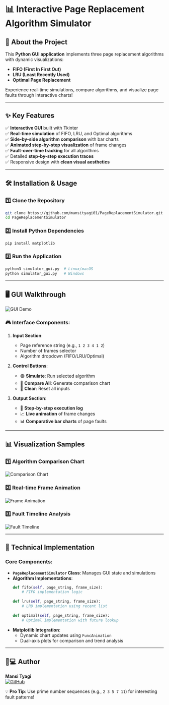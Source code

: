 # 📊 Interactive Page Replacement Algorithm Simulator

## 🚀 About the Project
This **Python GUI application** implements three page replacement algorithms with dynamic visualizations:
- **FIFO (First In First Out)**
- **LRU (Least Recently Used)**
- **Optimal Page Replacement**

Experience real-time simulations, compare algorithms, and visualize page faults through interactive charts!

---

## ✨ Key Features
✅ **Interactive GUI** built with Tkinter  
✅ **Real-time simulation** of FIFO, LRU, and Optimal algorithms  
✅ **Side-by-side algorithm comparison** with bar charts  
✅ **Animated step-by-step visualization** of frame changes  
✅ **Fault-over-time tracking** for all algorithms  
✅ Detailed **step-by-step execution traces**  
✅ Responsive design with **clean visual aesthetics**

---

## 🛠️ Installation & Usage

### 1️⃣ Clone the Repository
```bash
git clone https://github.com/mansityagi01/PageReplacementSimulator.git
cd PageReplacementSimulator
```

### 2️⃣ Install Python Dependencies
```bash
pip install matplotlib
```

### 3️⃣ Run the Application
```bash
python3 simulator_gui.py  # Linux/macOS
python simulator_gui.py   # Windows
```

---

## 🖥️ GUI Walkthrough
![GUI Demo](https://via.placeholder.com/800x500.png?text=GUI+Demo+with+Algorithms+Comparison)

### 🎮 Interface Components:
1. **Input Section**: 
   - Page reference string (e.g., `1 2 3 4 1 2`)
   - Number of frames selector
   - Algorithm dropdown (FIFO/LRU/Optimal)

2. **Control Buttons**:
   - 🟢 **Simulate**: Run selected algorithm
   - 🔵 **Compare All**: Generate comparison chart
   - 🔴 **Clear**: Reset all inputs

3. **Output Section**:
   - 📜 **Step-by-step execution log**
   - 📈 **Live animation** of frame changes
   - 📊 **Comparative bar charts** of page faults

---

## 📊 Visualization Samples

### 1️⃣ Algorithm Comparison Chart
![Comparison Chart](https://via.placeholder.com/600x300.png?text=FIFO+vs+LRU+vs+Optimal+Faults+Comparison)

### 2️⃣ Real-time Frame Animation
![Frame Animation](https://via.placeholder.com/600x200.png?text=Animated+Frame+Updates+Per+Step)

### 3️⃣ Fault Timeline Analysis
![Fault Timeline](https://via.placeholder.com/600x200.png?text=Fault+Occurrence+Over+Time)

---

## 🧠 Technical Implementation
### Core Components:
- **`PageReplacementSimulator` Class**: Manages GUI state and simulations
- **Algorithm Implementations**:
  ```python
  def fifo(self, page_string, frame_size):
      # FIFO implementation logic
      
  def lru(self, page_string, frame_size):
      # LRU implementation using recent list
      
  def optimal(self, page_string, frame_size):
      # Optimal implementation with future lookup
  ```
- **Matplotlib Integration**:
  - Dynamic chart updates using `FuncAnimation`
  - Dual-axis plots for comparison and trend analysis

---


## 👩💻 Author
**Mansi Tyagi**  
[![GitHub](https://img.shields.io/badge/GitHub-Profile-blue?logo=github)](https://github.com/mansityagi01)  


💡 **Pro Tip**: Use prime number sequences (e.g., `2 3 5 7 11`) for interesting fault patterns!
